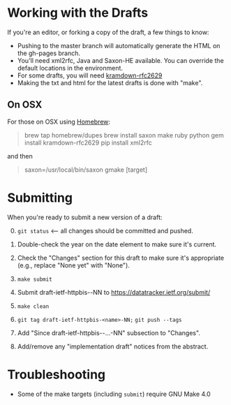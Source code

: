 # Working with the Drafts

If you're an editor, or forking a copy of the draft, a few things to know:

* Pushing to the master branch will automatically generate the HTML on the
  gh-pages branch.
* You'll need xml2rfc, Java and Saxon-HE available. You can override the
  default locations in the environment.
* For some drafts, you will need [kramdown-rfc2629](https://github.com/cabo/kramdown-rfc2629)
* Making the txt and html for the latest drafts is done with "make".

## On OSX

For those on OSX using [Homebrew](http://brew.sh/):

> brew tap homebrew/dupes
> brew install saxon make ruby python
> gem install kramdown-rfc2629
> pip install xml2rfc

and then

> saxon=/usr/local/bin/saxon gmake [target]


# Submitting

When you're ready to submit a new version of a draft:

0. `git status`  <-- all changes should be committed and pushed.

1. Double-check the year on the date element to make sure it's current.

2. Check the "Changes" section for this draft to make sure it's appropriate
   (e.g., replace "None yet" with "None").

3. `make submit`

4. Submit draft-ietf-httpbis-<name>-NN to https://datatracker.ietf.org/submit/

5. `make clean`

6. `git tag draft-ietf-httpbis-<name>-NN;`
   `git push --tags`

7. Add "Since draft-ietf-httpbis-<name>-...-NN" subsection to "Changes".

8. Add/remove any "implementation draft" notices from the abstract.


# Troubleshooting

* Some of the make targets (including `submit`) require GNU Make 4.0
